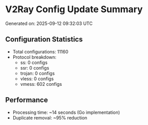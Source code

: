 # V2Ray Config Update Summary
Generated on: 2025-09-12 09:32:03 UTC

## Configuration Statistics
- Total configurations: 11160
- Protocol breakdown:
  - ss: 0 configs
  - ssr: 0 configs
  - trojan: 0 configs
  - vless: 0 configs
  - vmess: 602 configs

## Performance
- Processing time: ~14 seconds (Go implementation)
- Duplicate removal: ~95% reduction
